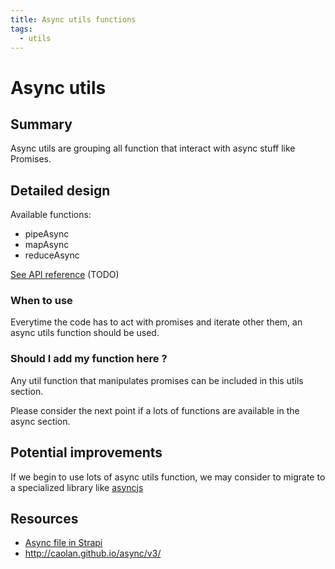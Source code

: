 ```yaml
---
title: Async utils functions
tags:
  - utils
---
```


# Async utils

## Summary

Async utils are grouping all function that interact with async stuff like Promises.

## Detailed design

Available functions:

- pipeAsync
- mapAsync
- reduceAsync

[See API reference](../../api/Utils) (TODO)

### When to use

Everytime the code has to act with promises and iterate other them, an async utils function should be used.

### Should I add my function here ?

Any util function that manipulates promises can be included in this utils section.

Please consider the next point if a lots of functions are available in the async section.

## Potential improvements

If we begin to use lots of async utils function, we may consider to migrate to a specialized library like [asyncjs](http://caolan.github.io/async/v3/)

## Resources

- [Async file in Strapi](https://github.com/strapi/strapi/blob/9b36c3b10adaa00fd3596853abc63122632c36fe/packages/core/utils/lib/async.js)
- http://caolan.github.io/async/v3/
